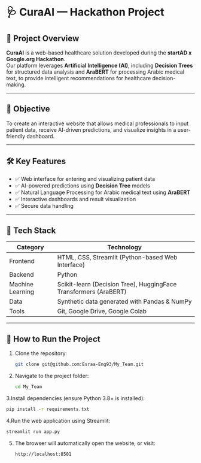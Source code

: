 # 🩺 CuraAI — Hackathon Project

## 🧠 Project Overview
**CuraAI** is a web-based healthcare solution developed during the **startAD x Google.org Hackathon**.  
Our platform leverages **Artificial Intelligence (AI)**, including **Decision Trees** for structured data analysis and **AraBERT** for processing Arabic medical text, to provide intelligent recommendations for healthcare decision-making.

---

## 🎯 Objective
To create an interactive website that allows medical professionals to input patient data, receive AI-driven predictions, and visualize insights in a user-friendly dashboard.

---

## 🛠️ Key Features
- ✅ Web interface for entering and visualizing patient data  
- ✅ AI-powered predictions using **Decision Tree** models  
- ✅ Natural Language Processing for Arabic medical text using **AraBERT**  
- ✅ Interactive dashboards and result visualization  
- ✅ Secure data handling  

---

## 🧩 Tech Stack
| Category | Technology |
|-----------|-------------|
| Frontend | HTML, CSS, Streamlit (Python-based Web Interface) |
| Backend | Python |
| Machine Learning | Scikit-learn (Decision Tree), HuggingFace Transformers (AraBERT) |
| Data | Synthetic data generated with Pandas & NumPy |
| Tools | Git, Google Drive, Google Colab |
---

## 🧪 How to Run the Project
1. Clone the repository:
   ```bash
   git clone git@github.com:Esraa-Eng93/My_Team.git

2. Navigate to the project folder:
      ```bash
   cd My_Team

3.Install dependencies (ensure Python 3.8+ is installed):
   ```bash
   pip install -r requirements.txt
   ```
4.Run the web application using Streamlit:
   ```bash
  streamlit run app.py
   ```
5. The browser will automatically open the website, or visit:
   ```bash
   http://localhost:8501
   ```

